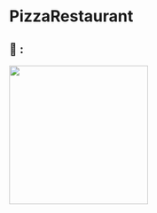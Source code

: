 # PizzaRestaurant


## 📸 :


<img src="https://raw.githubusercontent.com/mrizalf7/PizzaRestaurant/main/pizzaRestaurant.gif" width="250">
